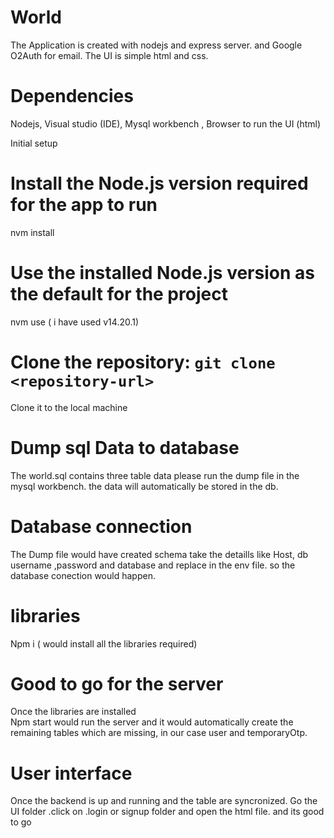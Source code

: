 # World

The Application is created with nodejs and express server. and Google O2Auth for email. The UI is simple html and css.

# Dependencies
Nodejs,
Visual studio (IDE),
Mysql workbench ,
Browser to run the UI (html)

Initial setup

# Install the Node.js version required for the app to run
nvm install

# Use the installed Node.js version as the default for the project
nvm use ( i have used v14.20.1)

# Clone the repository: `git clone <repository-url>`
Clone it to the local machine

# Dump sql Data to database
The world.sql contains three table data please run the dump file in the mysql workbench. the data will automatically be stored in the db.

# Database connection
The Dump file would have created schema take the detaills like Host, db username ,password and database and replace in the env file. so the database conection would happen.

# libraries
Npm i ( would install all the libraries required)

# Good to go for the server
Once the libraries are installed  
Npm start would run the server and it would automatically create the remaining tables which are missing, in our case user and temporaryOtp.

# User interface
Once the backend is up and running and the table are syncronized. Go the UI folder .click on .login or signup folder and open the html file. and its good to go
